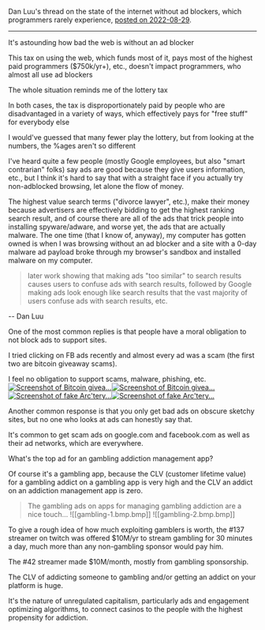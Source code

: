 Dan Luu's thread on the state of the internet without ad blockers, which programmers rarely experience, [posted on 2022-08-29](https://twitter.com/danluu/status/1564292487744978946).

---

It's astounding how bad the web is without an ad blocker
  
This tax on using the web, which funds most of it, pays most of the highest paid programmers ($750k/yr+), etc., doesn't impact programmers, who almost all use ad blockers  

The whole situation reminds me of the lottery tax

In both cases, the tax is disproportionately paid by people who are disadvantaged in a variety of ways, which effectively pays for "free stuff" for everybody else  

I would've guessed that many fewer play the lottery, but from looking at the numbers, the %ages aren't so different

I've heard quite a few people (mostly Google employees, but also "smart contrarian" folks) say ads are good because they give users information, etc., but I think it's hard to say that with a straight face if you actually try non-adblocked browsing, let alone the flow of money.

The highest value search terms ("divorce lawyer", etc.), make their money because advertisers are effectively bidding to get the highest ranking search result, and of course there are all of the ads that trick people into installing spyware/adware, and worse yet, the ads that are actually malware. The one time (that I know of, anyway), my computer has gotten owned is when I was browsing without an ad blocker and a site with a 0-day malware ad payload broke through my browser's sandbox and installed malware on my computer.

> later work showing that making ads "too similar" to search results causes users to confuse ads with search results, followed by Google making ads look enough like search results that the vast majority of users confuse ads with search results, etc.

-- Dan Luu

One of the most common replies is that people have a moral obligation to not block ads to support sites. 

I tried clicking on FB ads recently and almost every ad was a scam (the first two are bitcoin giveaway scams).  

I feel no obligation to support scams, malware, phishing, etc. 
[![Screenshot of Bitcoin givea...](https://pbs.twimg.com/media/Ff2vK9paYAABpql.png)](https://pbs.twimg.com/media/Ff2vK9paYAABpql.png)[![Screenshot of Bitcoin givea...](https://pbs.twimg.com/media/Ff2vMT7agAAhTBt.png)](https://pbs.twimg.com/media/Ff2vMT7agAAhTBt.png)[![Screenshot of fake Arc'tery...](https://pbs.twimg.com/media/Ff2vNFcaUAAO6BJ.png)](https://pbs.twimg.com/media/Ff2vNFcaUAAO6BJ.png)[![Screenshot of fake Arc'tery...](https://pbs.twimg.com/media/Ff2vN2JakAER6F4.png)](https://pbs.twimg.com/media/Ff2vN2JakAER6F4.png)

Another common response is that you only get bad ads on obscure sketchy sites, but no one who looks at ads can honestly say that.  
  
It's common to get scam ads on google.com and facebook.com as well as their ad networks, which are everywhere.

What's the top ad for an gambling addiction management app?  
  
Of course it's a gambling app, because the CLV (customer lifetime value) for a gambling addict on a gambling app is very high and the CLV an addict on an addiction management app is zero.  

> The gambling ads on apps for managing gambling addiction are a nice touch…
> ![[gambling-1.bmp.bmp]]
> ![[gambling-2.bmp.bmp]]

To give a rough idea of how much exploiting gamblers is worth, the #137 streamer on twitch was offered $10M/yr to stream gambling for 30 minutes a day, much more than any non-gambling sponsor would pay him.  
  
The #42 streamer made $10M/month, mostly from gambling sponsorship.

The CLV of addicting someone to gambling and/or getting an addict on your platform is huge.  
  
It's the nature of unregulated capitalism, particularly ads and engagement optimizing algorithms, to connect casinos to the people with the highest propensity for addiction.